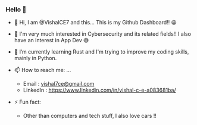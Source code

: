 ### Hello 👋


- 👋 Hi, I am @VishalCE7 and this... This is my Github Dashboard!! 😀
- 👀 I'm very much interested in Cybersecurity and its related fields!! I also have an interest in App Dev 😅
- 🌱 I’m currently learning Rust and I'm trying to improve my coding skills, mainly in Python. <!-- I also plan to learn Golang due to its use in network applications-->

- 📫 How to reach me: ...
  - Email : vishal7ce@gmail.com
  - LinkedIn : https://www.linkedin.com/in/vishal-c-e-a083681ba/

- ⚡ Fun fact: 
  - Other than computers and tech stuff, I also love cars !!

<!--

- 👯 I’m looking to collaborate on ...
- 🤔 I’m looking for help with ...

**VishalCE7/VishalCE7** is a ✨ _special_ ✨ repository because its `README.md` (this file) appears on your GitHub profile.
-->
